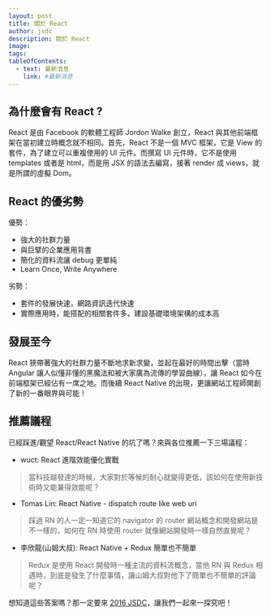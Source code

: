 ```yaml
---
layout: post
title: 關於 React
author: jsdc
description: 關於 React
image:
tags:
tableOfContents:
  - text: 最新消息
    link: #最新消息
---
```


## 為什麼會有 React ?

React 是由 Facebook 的軟體工程師 Jordon Walke 創立，React 與其他前端框架在當初建立時概念就不相同。首先，React 不是一個 MVC 框架，它是 View 的套件，為了建立可以重複使用的 UI 元件。而撰寫 UI 元件時，它不是使用 templates 或者是 html，而是用 JSX 的語法去編寫，接著 render 成 views，就是所謂的虛擬 Dom。

## React 的優劣勢

優勢：
- 強大的社群力量
- 與巨擘的企業應用背書
- 簡化的資料流讓 debug 更單純
- Learn Once, Write Anywhere


劣勢：
- 套件的發展快速，網路資訊迭代快速
- 實際應用時，能搭配的相關套件多，建設基礎環境架構的成本高


## 發展至今

React 狹帶著強大的社群力量不斷地求新求變，並起在最好的時間出擊（當時Angular 讓人似懂非懂的黑魔法和被大家廣為流傳的學習曲線），讓 React 如今在前端框架已經佔有一席之地。而後續 React Native 的出現，更讓網站工程師開創了新的一番眼界與可能！


## 推薦議程

已經踩進/觀望 React/React Native 的坑了嗎？來與各位推薦一下三場議程：

- wuct: React 進階效能優化實戰
> 當科技越發達的時候，大家對於等候的耐心就變得更低，該如何在使用新技術時又能兼得效能呢？


- Tomas Lin: React Native - dispatch route like web uri

> 踩過 RN 的人一定一知道它的 navigator 的 router 網站概念和開發網站是不一樣的，如何在 RN 時使用 router 就像網站開發時一樣自然直覺呢？


- 李欣龍(山姆大叔): React Native + Redux 簡單也不簡單
> Redux 是使用 React 開發時一種主流的資料流概念，當他 RN 與 Redux 相遇時，到底是發生了什麼事情，讓山姆大叔對他下了簡單也不簡單的評論呢？


想知道這些答案嗎？那一定要來 [2016 JSDC](http://2016.jsdc.tw/ '2016 JSDC')，讓我們一起來一探究吧！



